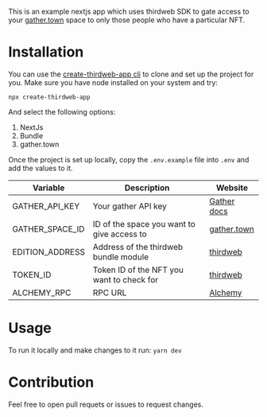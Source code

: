 This is an example nextjs app which uses thirdweb SDK to gate access to your [gather.town](https://gather.town) space to only those people who have a particular NFT. 


# Installation
You can use the [create-thirdweb-app cli](https://www.npmjs.com/package/create-thirdweb-app) to clone and set up the project for you. Make sure you have node installed on your system and try:

```npx create-thirdweb-app```

And select the following options:
1. NextJs
2. Bundle
3. gather.town


Once the project is set up locally, copy the `.env.example` file into `.env` and add the values to it.


| Variable | Description | Website |
|---|---|---|
| GATHER_API_KEY | Your gather API key | [Gather docs](https://www.notion.so/Gather-HTTP-API-3bbf6c59325f40aca7ef5ce14c677444) |
| GATHER_SPACE_ID | ID of the space you want to give access to | [gather.town](https://gather.town) |
| EDITION_ADDRESS | Address of the thirdweb bundle module | [thirdweb](https://thirdweb.com) |
| TOKEN_ID | Token ID of the NFT you want to check for | [thirdweb](https://thirdweb.com) |
| ALCHEMY_RPC | RPC URL | [Alchemy](https://www.alchemy.com/) | 


# Usage
To run it locally and make changes to it run:
```yarn dev```


# Contribution
Feel free to open pull requets or issues to request changes.
